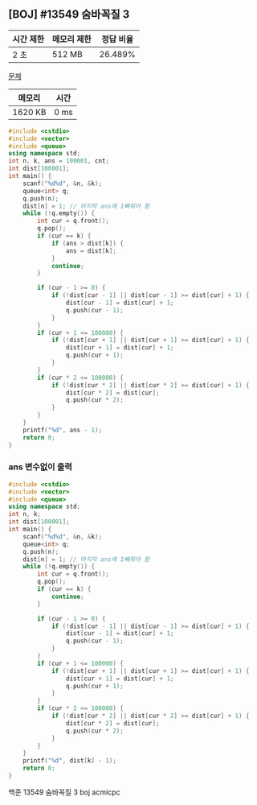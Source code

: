 ## [BOJ] #13549 숨바꼭질 3

| 시간 제한 | 메모리 제한 | 정답 비율 |
| --------- | ----------- | --------- |
| 2 초      | 512 MB      | 26.489%   |

[문제](https://www.acmicpc.net/problem/13549)



| 메모리  | 시간 |
| ------- | ---- |
| 1620 KB | 0 ms |

```c++
#include <cstdio>
#include <vector>
#include <queue>
using namespace std;
int n, k, ans = 100001, cnt;
int dist[100001];
int main() {
	scanf("%d%d", &n, &k);
	queue<int> q;
	q.push(n);
	dist[n] = 1; // 마지막 ans에 1빼줘야 함
	while (!q.empty()) {
		int cur = q.front();
		q.pop();
		if (cur == k) {
			if (ans > dist[k]) {
				ans = dist[k];
			}
			continue;
		}

		if (cur - 1 >= 0) {
			if (!dist[cur - 1] || dist[cur - 1] >= dist[cur] + 1) {
				dist[cur - 1] = dist[cur] + 1;
				q.push(cur - 1);
			}
		}
		if (cur + 1 <= 100000) {
			if (!dist[cur + 1] || dist[cur + 1] >= dist[cur] + 1) {
				dist[cur + 1] = dist[cur] + 1;
				q.push(cur + 1);
			}
		}
		if (cur * 2 <= 100000) {
			if (!dist[cur * 2] || dist[cur * 2] >= dist[cur] + 1) {
				dist[cur * 2] = dist[cur];
				q.push(cur * 2);
			}
		}
	}
	printf("%d", ans - 1);
	return 0;
}
```

### ans 변수없이 출력

```c++
#include <cstdio>
#include <vector>
#include <queue>
using namespace std;
int n, k;
int dist[100001];
int main() {
	scanf("%d%d", &n, &k);
	queue<int> q;
	q.push(n);
	dist[n] = 1; // 마지막 ans에 1빼줘야 함
	while (!q.empty()) {
		int cur = q.front();
		q.pop();
		if (cur == k) {
			continue;
		}

		if (cur - 1 >= 0) {
			if (!dist[cur - 1] || dist[cur - 1] >= dist[cur] + 1) {
				dist[cur - 1] = dist[cur] + 1;
				q.push(cur - 1);
			}
		}
		if (cur + 1 <= 100000) {
			if (!dist[cur + 1] || dist[cur + 1] >= dist[cur] + 1) {
				dist[cur + 1] = dist[cur] + 1;
				q.push(cur + 1);
			}
		}
		if (cur * 2 <= 100000) {
			if (!dist[cur * 2] || dist[cur * 2] >= dist[cur] + 1) {
				dist[cur * 2] = dist[cur];
				q.push(cur * 2);
			}
		}
	}
	printf("%d", dist[k] - 1);
	return 0;
}
```





백준 13549 숨바꼭질 3 boj acmicpc

